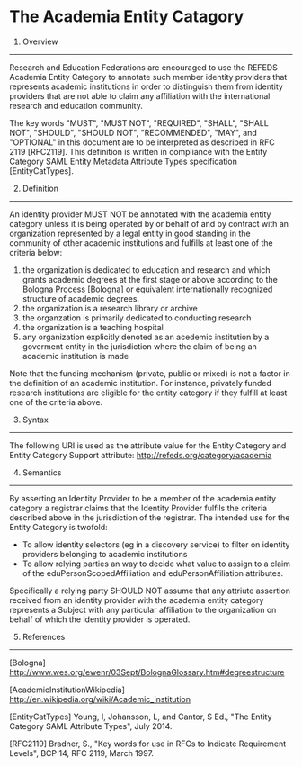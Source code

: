 
The Academia Entity Catagory
=======================

1. Overview
----------------

Research and Education Federations are encouraged to use the REFEDS Academia Entity Category to annotate such member identity providers that represents academic institutions in order to distinguish them from identity providers that are not able to claim any affiliation with the international research and education community.

The key words "MUST", "MUST NOT", "REQUIRED", "SHALL", "SHALL NOT", "SHOULD", "SHOULD NOT", "RECOMMENDED", "MAY", and "OPTIONAL" in this document are to be interpreted as described in RFC 2119 [RFC2119]. This definition is written in compliance with the Entity Category SAML Entity Metadata Attribute Types specification [EntityCatTypes].

2. Definition
----------------

An identity provider MUST NOT be annotated with the academia entity category unless it is being operated by or behalf of and by contract with an organization represented by a legal entity in good standing in the community of other academic institutions and fulfills at least one of the criteria below:

1. the organization is dedicated to education and research and which grants academic degrees at the first stage or above according to the Bologna Process [Bologna] or equivalent internationally recognized structure of academic degrees.
2. the organization is a research library or archive
3. the organzation is primarily dedicated to conducting research
4. the organization is a teaching hospital
5. any organization explicitly denoted as an acedemic institution by a goverment entity in the jurisdiction where the claim of being an academic institution is made

Note that the funding mechanism (private, public or mixed) is not a factor in the definition of an academic institution. For instance, privately funded research institutions are eligible for the entity category if they fulfill at least one of the criteria above.

3. Syntax
---------

The following URI is used as the attribute value for the Entity Category and Entity Category Support attribute: http://refeds.org/category/academia

4. Semantics
------------

By asserting an Identity Provider to be a member of the academia entity category a registrar claims that the Identity Provider fulfils the criteria described above in the jurisdiction of the registrar. The intended use for the Entity Category is twofold:

- To allow identity selectors (eg in a discovery service) to filter on identity providers belonging to academic institutions
- To allow relying parties an way to decide what value to assign to a claim of the eduPersonScopedAffiliation and eduPersonAffiliation attributes.

Specifically a relying party SHOULD NOT assume that any attriute assertion received from an identity provider with the academia entity category represents a Subject with any particular affiliation to the organization on behalf of which the identity provider is operated.

5. References
-------------

[Bologna] http://www.wes.org/ewenr/03Sept/BolognaGlossary.htm#degreestructure

[AcademicInstitutionWikipedia] http://en.wikipedia.org/wiki/Academic_institution

[EntityCatTypes] Young, I, Johansson, L, and Cantor, S Ed., "The Entity Category SAML Attribute Types", July 2014.

[RFC2119] Bradner, S., "Key words for use in RFCs to Indicate Requirement Levels", BCP 14, RFC 2119, March 1997.
